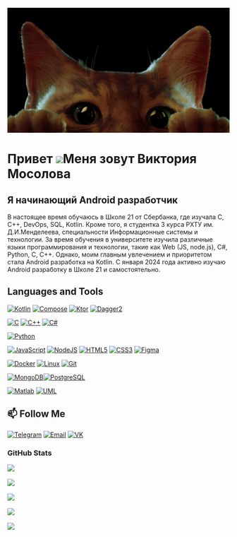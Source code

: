 ![Header](https://github.com/ViktoriyaMosolova/viktoriyamosolova/blob/8ae16960f2cb46350175151ada9e8906f13f0d43/assets/header.jpg)     

Привет ![](https://user-images.githubusercontent.com/18350557/176309783-0785949b-9127-417c-8b55-ab5a4333674e.gif)Меня зовут Виктория Мосолова
==========================================================================================================================================

Я начинающий Android разработчик
--------------------------------

В настоящее время обучаюсь в Школе 21 от Сбербанка, где изучала С, С++, DevOps, SQL, Kotlin. Кроме того, я студентка 3 курса РХТУ им. Д.И.Менделеева, специальности Информационные системы и технологии. За время обучения в университете изучила различные языки программирования и технологии, такие как Web (JS, node.js), C#, Python, С, С++. Однако, моим главным увлечением и приоритетом стала Android разработка на Kotlin. С января 2024 года активно изучаю Android разработку в Школе 21 и самостоятельно.


## Languages and Tools
<p align="left">

[![Kotlin](https://img.shields.io/badge/Kotlin-ffffff?style=for-the-badge&logo=Kotlin)](https://kotlinlang.org)
[![Compose](https://img.shields.io/badge/Compose-ffffff?style=for-the-badge&logo=jetpackcompose)](https://developer.android.com/jetpack/compose)
[![Ktor](https://img.shields.io/badge/Ktor-8533ff?style=for-the-badge&logo=ktor)](https://ktor.io/)
[![Dagger2](https://img.shields.io/badge/Dagger2-1476ff?style=for-the-badge&logo=dagger2)](https://developer.android.com/training/dependency-injection/dagger-basics)


<a href="https://docs.microsoft.com/en-us/cpp/?view=msvc-170" target="_blank" rel="noreferrer"><img src="https://raw.githubusercontent.com/danielcranney/readme-generator/main/public/icons/skills/c-colored.svg" width="36" height="36" alt="C" /></a>
<a href="https://docs.microsoft.com/en-us/cpp/?view=msvc-170" target="_blank" rel="noreferrer"><img src="https://raw.githubusercontent.com/danielcranney/readme-generator/main/public/icons/skills/cplusplus-colored.svg" width="36" height="36" alt="C++" /></a>
<a href="https://docs.microsoft.com/en-us/dotnet/csharp/" target="_blank" rel="noreferrer"><img src="https://raw.githubusercontent.com/danielcranney/readme-generator/main/public/icons/skills/csharp-colored.svg" width="36" height="36" alt="C#" /></a>

<a href="https://www.python.org/" target="_blank" rel="noreferrer"><img src="https://raw.githubusercontent.com/danielcranney/readme-generator/main/public/icons/skills/python-colored.svg" width="36" height="36" alt="Python" /></a>

<a href="https://developer.mozilla.org/en-US/docs/Web/JavaScript" target="_blank" rel="noreferrer"><img src="https://raw.githubusercontent.com/danielcranney/readme-generator/main/public/icons/skills/javascript-colored.svg" width="36" height="36" alt="JavaScript" /></a>
<a href="https://nodejs.org/en/" target="_blank" rel="noreferrer"><img src="https://raw.githubusercontent.com/danielcranney/readme-generator/main/public/icons/skills/nodejs-colored.svg" width="36" height="36" alt="NodeJS" /></a>
<a href="https://developer.mozilla.org/en-US/docs/Glossary/HTML5" target="_blank" rel="noreferrer"><img src="https://raw.githubusercontent.com/danielcranney/readme-generator/main/public/icons/skills/html5-colored.svg" width="36" height="36" alt="HTML5" /></a>
<a href="https://www.w3.org/TR/CSS/#css" target="_blank" rel="noreferrer"><img src="https://raw.githubusercontent.com/danielcranney/readme-generator/main/public/icons/skills/css3-colored.svg" width="36" height="36" alt="CSS3" /></a>
<a href="https://www.figma.com/" target="_blank" rel="noreferrer"><img src="https://raw.githubusercontent.com/danielcranney/readme-generator/main/public/icons/skills/figma-colored.svg" width="36" height="36" alt="Figma" /></a>

<a href="https://www.docker.com/" target="_blank" rel="noreferrer"><img src="https://raw.githubusercontent.com/danielcranney/readme-generator/main/public/icons/skills/docker-colored.svg" width="36" height="36" alt="Docker" /></a>
<a href="https://www.linux.org" target="_blank" rel="noreferrer"><img src="https://raw.githubusercontent.com/danielcranney/readme-generator/main/public/icons/skills/linux-colored.svg" width="36" height="36" alt="Linux" /></a>
<a href="https://git-scm.com/" target="_blank" rel="noreferrer"><img src="https://raw.githubusercontent.com/danielcranney/readme-generator/main/public/icons/skills/git-colored.svg" width="36" height="36" alt="Git" /></a>

<a href="https://www.mongodb.com/" target="_blank" rel="noreferrer"><img src="https://raw.githubusercontent.com/danielcranney/readme-generator/main/public/icons/skills/mongodb-colored.svg" width="36" height="36" alt="MongoDB" /></a><a href="https://www.postgresql.org/" target="_blank" rel="noreferrer"><img src="https://raw.githubusercontent.com/danielcranney/readme-generator/main/public/icons/skills/postgresql-colored.svg" width="36" height="36" alt="PostgreSQL" /></a>

[![Matlab](https://img.shields.io/badge/Matlab-ffffff?style=for-the-badge&logo=matlab)](https://www.mathworks.com/products/matlab.html)
[![UML](https://img.shields.io/badge/UML-ffffff?style=for-the-badge&logo=uml)](https://ru.wikipedia.org/wiki/UML)
</p>

## :mailbox: Follow Me 
[![Telegram](https://img.shields.io/badge/-mjollror-blue?style=flat&logo=Telegram&logoColor=white)](https://t.me/mjollror) 
[![Email](https://img.shields.io/badge/-mail-blue?style=flat&logo=maildotru&logoColor=white)](mailto:mosolova.viktoriya@mail.ru)
[![VK](https://img.shields.io/badge/-vk-blue?style=flat&logo=vk&logoColor=white)](https://vk.com/mosolova2003)


### GitHub Stats
![](http://github-profile-summary-cards.vercel.app/api/cards/profile-details?username=ViktoriyaMosolova&theme=dracula)

![](http://github-profile-summary-cards.vercel.app/api/cards/repos-per-language?username=ViktoriyaMosolova&theme=dracula)

![](http://github-profile-summary-cards.vercel.app/api/cards/most-commit-language?username=ViktoriyaMosolova&theme=dracula)

![](http://github-profile-summary-cards.vercel.app/api/cards/stats?username=ViktoriyaMosolova&theme=dracula)

![](http://github-profile-summary-cards.vercel.app/api/cards/productive-time?username=ViktoriyaMosolova&theme=dracula&utcOffset=8)
